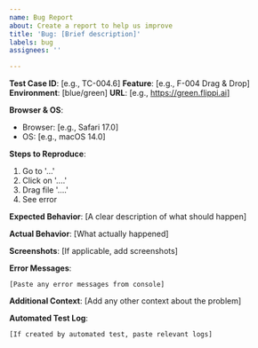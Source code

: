 ```yaml
---
name: Bug Report
about: Create a report to help us improve
title: 'Bug: [Brief description]'
labels: bug
assignees: ''

---
```


**Test Case ID**: [e.g., TC-004.6]
**Feature**: [e.g., F-004 Drag & Drop]
**Environment**: [blue/green]
**URL**: [e.g., https://green.flippi.ai]

**Browser & OS**:
- Browser: [e.g., Safari 17.0]
- OS: [e.g., macOS 14.0]

**Steps to Reproduce**:
1. Go to '...'
2. Click on '....'
3. Drag file '....'
4. See error

**Expected Behavior**:
[A clear description of what should happen]

**Actual Behavior**:
[What actually happened]

**Screenshots**:
[If applicable, add screenshots]

**Error Messages**:
```
[Paste any error messages from console]
```

**Additional Context**:
[Add any other context about the problem]

**Automated Test Log**:
```
[If created by automated test, paste relevant logs]
```